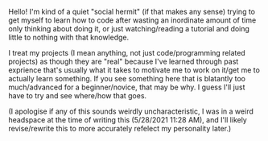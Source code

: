 Hello! I'm kind of a quiet "social hermit" (if that makes any sense) trying to get myself to learn how to code after wasting an inordinate amount of time only thinking about doing it, or just watching/reading a tutorial and doing little to nothing with that knowledge.

I treat my projects (I mean anything, not just code/programming related projects) as though they are "real" because I've learned through past exprience that's usually what it takes to motivate me to work on it/get me to actually learn something. If you see something here that is blatantly too much/advanced for a beginner/novice, that may be why. I guess I'll just have to try and see where/how that goes.

(I apologise if any of this sounds weirdly uncharacteristic, I was in a weird headspace at the time of writing this (5/28/2021 11:28 AM), and I'll likely revise/rewrite this to more accurately refelect my personality later.)
<!--
**Rimantivas/Rimantivas** is a ✨ _special_ ✨ repository because its `README.md` (this file) appears on your GitHub profile.

Here are some ideas to get you started:

- 🔭 I’m currently working on ...
- 🌱 I’m currently learning ...
- 👯 I’m looking to collaborate on ...
- 🤔 I’m looking for help with ...
- 💬 Ask me about ...
- 📫 How to reach me: ...
- 😄 Pronouns: ...
- ⚡ Fun fact: ...
-->
